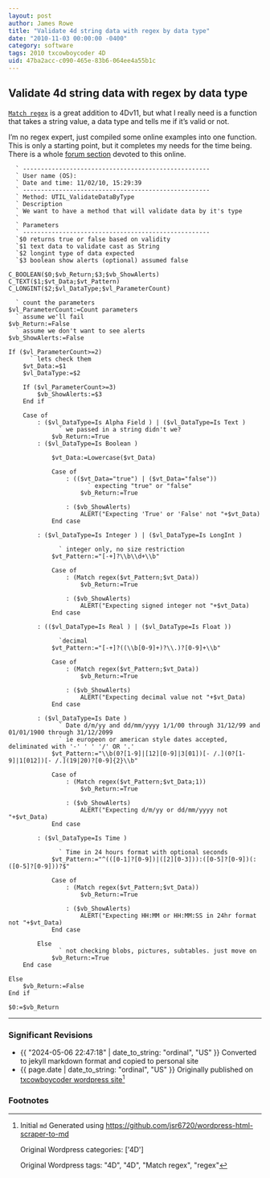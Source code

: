 ```yaml
---
layout: post
author: James Rowe
title: "Validate 4d string data with regex by data type"
date: "2010-11-03 00:00:00 -0400"
category: software
tags: 2010 txcowboycoder 4D
uid: 47ba2acc-c090-465e-83b6-064ee4a55b1c
---
```


## Validate 4d string data with regex by data type

[`Match regex`](http://doc.4d.com/4D-Language-Reference-12/String/Match-regex.301-155340.en.html) is a great addition to 4Dv11, but what I really need is a function that takes a string value, a data type and tells me if it’s valid or not.

I’m no regex expert, just compiled some online examples into one function. This is only a starting point, but it completes my needs for the time being. There is a whole [forum section](http://forums.4d.fr/List_Message/EN:0/0/2/1/1/1/1434147/0/0/1/-1/0/0/0/0/0/0) devoted to this online.

```
  ` ----------------------------------------------------
  ` User name (OS):
  ` Date and time: 11/02/10, 15:29:39
  ` ----------------------------------------------------
  ` Method: UTIL_ValidateDataByType
  ` Description
  ` We want to have a method that will validate data by it's type
  `
  ` Parameters
  ` ----------------------------------------------------
  `$0 returns true or false based on validity
  `$1 text data to validate cast as String
  `$2 longint type of data expected
  `$3 boolean show alerts (optional) assumed false

C_BOOLEAN($0;$vb_Return;$3;$vb_ShowAlerts)
C_TEXT($1;$vt_Data;$vt_Pattern)
C_LONGINT($2;$vl_DataType;$vl_ParameterCount)

  ` count the parameters
$vl_ParameterCount:=Count parameters
  ` assume we'll fail
$vb_Return:=False
  ` assume we don't want to see alerts
$vb_ShowAlerts:=False

If ($vl_ParameterCount>=2)
	  ` lets check them
	$vt_Data:=$1
	$vl_DataType:=$2

	If ($vl_ParameterCount>=3)
		$vb_ShowAlerts:=$3
	End if

	Case of
		: ($vl_DataType=Is Alpha Field ) | ($vl_DataType=Is Text )
			  ` we passed in a string didn't we?
			$vb_Return:=True
		: ($vl_DataType=Is Boolean )

			$vt_Data:=Lowercase($vt_Data)

			Case of
				: (($vt_Data="true") | ($vt_Data="false"))
					  ` expecting "true" or "false"
					$vb_Return:=True

				: ($vb_ShowAlerts)
					ALERT("Expecting 'True' or 'False' not "+$vt_Data)
			End case

		: ($vl_DataType=Is Integer ) | ($vl_DataType=Is LongInt )

			  ` integer only, no size restriction
			$vt_Pattern:="[-+]?\\b\\d+\\b"

			Case of
				: (Match regex($vt_Pattern;$vt_Data))
					$vb_Return:=True

				: ($vb_ShowAlerts)
					ALERT("Expecting signed integer not "+$vt_Data)
			End case

		: (($vl_DataType=Is Real ) | ($vl_DataType=Is Float ))

			  `decimal
			$vt_Pattern:="[-+]?((\\b[0-9]+)?\\.)?[0-9]+\\b"

			Case of
				: (Match regex($vt_Pattern;$vt_Data))
					$vb_Return:=True

				: ($vb_ShowAlerts)
					ALERT("Expecting decimal value not "+$vt_Data)
			End case

		: ($vl_DataType=Is Date )
			  ` Date d/m/yy and dd/mm/yyyy 1/1/00 through 31/12/99 and 01/01/1900 through 31/12/2099
			  ` ie europeon or american style dates accepted, deliminated with '-' ' ' '/' OR '.'
			$vt_Pattern:="\\b(0?[1-9]|[12][0-9]|3[01])[- /.](0?[1-9]|1[012])[- /.](19|20)?[0-9]{2}\\b"

			Case of
				: (Match regex($vt_Pattern;$vt_Data;1))
					$vb_Return:=True

				: ($vb_ShowAlerts)
					ALERT("Expecting d/m/yy or dd/mm/yyyy not "+$vt_Data)
			End case

		: ($vl_DataType=Is Time )

			  ` Time in 24 hours format with optional seconds
			$vt_Pattern:="^(([0-1]?[0-9])|([2][0-3])):([0-5]?[0-9])(:([0-5]?[0-9]))?$"

			Case of
				: (Match regex($vt_Pattern;$vt_Data))
					$vb_Return:=True

				: ($vb_ShowAlerts)
					ALERT("Expecting HH:MM or HH:MM:SS in 24hr format not "+$vt_Data)
			End case

		Else
			  ` not checking blobs, pictures, subtables. just move on
			$vb_Return:=True
	End case

Else
	$vb_Return:=False
End if

$0:=$vb_Return

```

---

### Significant Revisions

- {{ "2024-05-06 22:47:18" | date_to_string: "ordinal", "US" }} Converted to jekyll markdown format and copied to personal site
- {{ page.date | date_to_string: "ordinal", "US" }} Originally published on [txcowboycoder wordpress site](https://txcowboycoder.wordpress.com/2010/11/03/validate-4d-string-data-with-regex-by-data-type/)[^draft]

### Footnotes

[^draft]: Initial `md` Generated using <https://github.com/jsr6720/wordpress-html-scraper-to-md>
	
	Original Wordpress categories: ['4D']

	Original Wordpress tags: "4D", "4D", "Match regex", "regex"